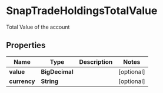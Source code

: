 

# SnapTradeHoldingsTotalValue

Total Value of the account

## Properties

| Name | Type | Description | Notes |
|------------ | ------------- | ------------- | -------------|
|**value** | **BigDecimal** |  |  [optional] |
|**currency** | **String** |  |  [optional] |



